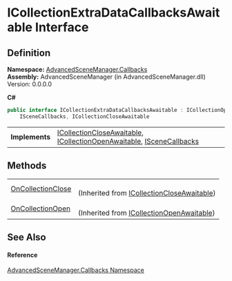 # ICollectionExtraDataCallbacksAwaitable Interface




## Definition
**Namespace:** <a href="N_AdvancedSceneManager_Callbacks">AdvancedSceneManager.Callbacks</a>  
**Assembly:** AdvancedSceneManager (in AdvancedSceneManager.dll) Version: 0.0.0.0

**C#**
``` C#
public interface ICollectionExtraDataCallbacksAwaitable : ICollectionOpenAwaitable, 
	ISceneCallbacks, ICollectionCloseAwaitable
```

<table><tr><td><strong>Implements</strong></td><td><a href="T_AdvancedSceneManager_Callbacks_ICollectionCloseAwaitable">ICollectionCloseAwaitable</a>, <a href="T_AdvancedSceneManager_Callbacks_ICollectionOpenAwaitable">ICollectionOpenAwaitable</a>, <a href="T_AdvancedSceneManager_Callbacks_ISceneCallbacks">ISceneCallbacks</a></td></tr>
</table>



## Methods
<table>
<tr>
<td><a href="M_AdvancedSceneManager_Callbacks_ICollectionCloseAwaitable_OnCollectionClose">OnCollectionClose</a></td>
<td><br />(Inherited from <a href="T_AdvancedSceneManager_Callbacks_ICollectionCloseAwaitable">ICollectionCloseAwaitable</a>)</td></tr>
<tr>
<td><a href="M_AdvancedSceneManager_Callbacks_ICollectionOpenAwaitable_OnCollectionOpen">OnCollectionOpen</a></td>
<td><br />(Inherited from <a href="T_AdvancedSceneManager_Callbacks_ICollectionOpenAwaitable">ICollectionOpenAwaitable</a>)</td></tr>
</table>

## See Also


#### Reference
<a href="N_AdvancedSceneManager_Callbacks">AdvancedSceneManager.Callbacks Namespace</a>  
